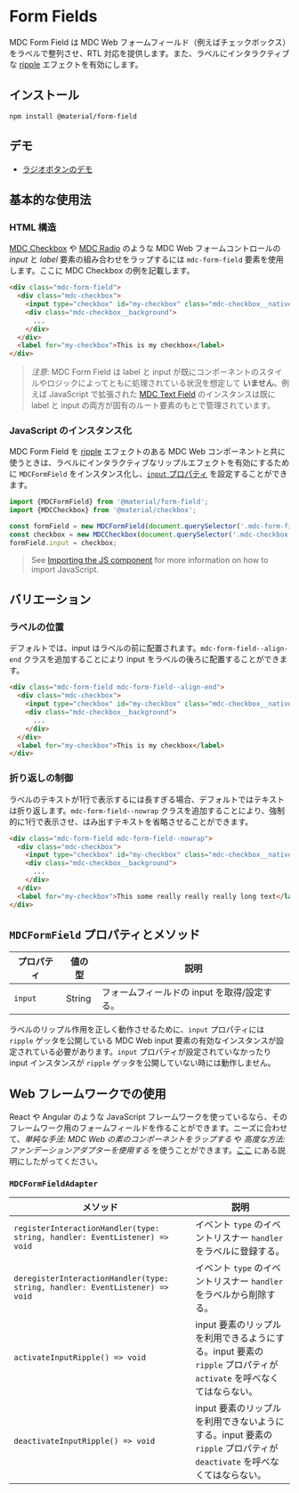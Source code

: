 <!--docs:
title: "Form Fields"
layout: detail
section: components
path: /catalog/input-controls/form-fields/
-->

# Form Fields

MDC Form Field は MDC Web フォームフィールド（例えばチェックボックス）をラベルで整列させ、RTL 対応を提供します。また、ラベルにインタラクティブな [ripple](../mdc-ripple) エフェクトを有効にします。

## インストール

```
npm install @material/form-field
```

## デモ

<ul class="icon-list">
  <li class="icon-list-item icon-list-item--link">
    <a href="https://material-components.github.io/material-components-web-catalog/#/component/radio">ラジオボタンのデモ</a>
  </li>
</ul>

## 基本的な使用法

### HTML 構造

[MDC Checkbox](../mdc-checkbox) や [MDC Radio](../mdc-radio) のような MDC Web フォームコントロールの _input_ と _label_ 要素の組み合わせをラップするには `mdc-form-field` 要素を使用します。ここに MDC Checkbox の例を記載します。

```html
<div class="mdc-form-field">
  <div class="mdc-checkbox">
    <input type="checkbox" id="my-checkbox" class="mdc-checkbox__native-control"/>
    <div class="mdc-checkbox__background">
      ...
    </div>
  </div>
  <label for="my-checkbox">This is my checkbox</label>
</div>
```

> <em>注意</em>: MDC Form Field は label と input が既にコンポーネントのスタイルやロジックによってともに処理されている状況を想定して **いません**。例えば JavaScript で拡張された [MDC Text Field](../mdc-textfield) のインスタンスは既に label と input の両方が固有のルート要素のもとで管理されています。

### JavaScript のインスタンス化

MDC Form Field を [ripple](../mdc-ripple) エフェクトのある MDC Web コンポーネントと共に使うときは、ラベルにインタラクティブなリップルエフェクトを有効にするために `MDCFormField` をインスタンス化し、[`input` プロパティ](#mdcformfield-properties-and-methods) を設定することができます。

```js
import {MDCFormField} from '@material/form-field';
import {MDCCheckbox} from '@material/checkbox';

const formField = new MDCFormField(document.querySelector('.mdc-form-field'));
const checkbox = new MDCCheckbox(document.querySelector('.mdc-checkbox'));
formField.input = checkbox;
```

> See [Importing the JS component](../../docs/importing-js.md) for more information on how to import JavaScript.

## バリエーション

### ラベルの位置

デフォルトでは、input はラベルの前に配置されます。`mdc-form-field--align-end` クラスを追加することにより input をラベルの後ろに配置することができます。

```html
<div class="mdc-form-field mdc-form-field--align-end">
  <div class="mdc-checkbox">
    <input type="checkbox" id="my-checkbox" class="mdc-checkbox__native-control"/>
    <div class="mdc-checkbox__background">
      ...
    </div>
  </div>
  <label for="my-checkbox">This is my checkbox</label>
</div>
```

### 折り返しの制御

ラベルのテキストが1行で表示するには長すぎる場合、デフォルトではテキストは折り返します。`mdc-form-field--nowrap` クラスを追加することにより、強制的に1行で表示させ、はみ出すテキストを省略させることができます。

```html
<div class="mdc-form-field mdc-form-field--nowrap">
  <div class="mdc-checkbox">
    <input type="checkbox" id="my-checkbox" class="mdc-checkbox__native-control"/>
    <div class="mdc-checkbox__background">
      ...
    </div>
  </div>
  <label for="my-checkbox">This some really really really long text</label>
</div>
```

## <a name="mdcformfield-properties-and-methods"></a>`MDCFormField` プロパティとメソッド

プロパティ | 値の型 | 説明
--- | --- | ---
`input` | String | フォームフィールドの input を取得/設定する。

ラベルのリップル作用を正しく動作させるために、`input` プロパティには `ripple` ゲッタを公開している MDC Web input 要素の有効なインスタンスが設定されている必要があります。`input` プロパティが設定されていなかったり input インスタンスが `ripple` ゲッタを公開していない時には動作しません。

## Web フレームワークでの使用

React や Angular のような JavaScript フレームワークを使っているなら、そのフレームワーク用のフォームフィールドを作ることができます。ニーズに合わせて、<em>単純な手法: MDC Web の素のコンポーネントをラップする</em> や <em>高度な方法: ファンデーションアダプターを使用する</em> を使うことができます。[ここ](../../docs/integrating-into-frameworks.md) にある説明にしたがってください。

### `MDCFormFieldAdapter`

| メソッド | 説明 |
| --- | --- |
| `registerInteractionHandler(type: string, handler: EventListener) => void` | イベント `type` のイベントリスナー  `handler` をラベルに登録する。 |
| `deregisterInteractionHandler(type: string, handler: EventListener) => void` | イベント `type` のイベントリスナー  `handler` をラベルから削除する。 |
| `activateInputRipple() => void` | input 要素のリップルを利用できるようにする。input 要素の `ripple` プロパティが `activate` を呼べなくてはならない。 |
| `deactivateInputRipple() => void` | input 要素のリップルを利用できないようにする。input 要素の `ripple` プロパティが `deactivate` を呼べなくてはならない。 |
